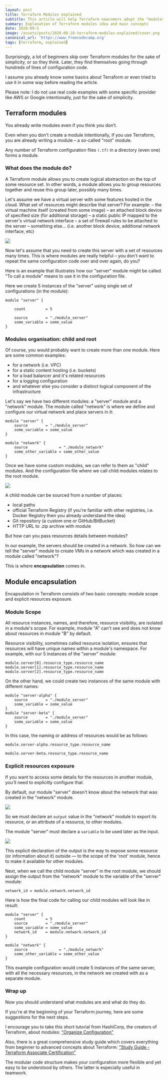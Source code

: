 ```yaml
---
layout: post
title: Terraform Modules explained
subtitle: This article will help Terraform newcomers adopt the "modules" concept easier
summary: Explanation of Terraform modules idea and main concepts
date: 2020-09-5
image: /assets/posts/2020-09-10-terraform-modules-explained/cover.png
canonical_url: 'https://www.freecodecamp.org'
tags: [terraform, explained]
---
```

Surprisingly, a lot of beginners skip over Terraform modules for the sake of simplicity, or so they think. Later, they find themselves going through hundreds of lines of configuration code.

I assume you already know some basics about Terraform or even tried to use it in some way before reading the article.

Please note: I do not use real code examples with some specific provider like AWS or Google intentionally, just for the sake of simplicity.

## Terraform modules
You already write modules even if you think you don’t.

Even when you don't create a module intentionally, if you use Terraform, you are already writing a module – a so-called "root" module.

Any number of Terraform configuration files `(.tf)` in a directory (even one) forms a module.

### What does the module do?
A Terraform module allows you to create logical abstraction on the top of some resource set. In other words, a module allows you to group resources together and reuse this group later, possibly many times.

Let's assume we have a virtual server with some features hosted in the cloud. What set of resources might describe that server? For example:
– the virtual machine itself (created from some image)
– an attached block device of specified size (for additional storage)
– a static public IP mapped to the server's virtual network interface
– a set of firewall rules to be attached to the server
– something else... (i.e. another block device, additional network interface, etc)

![](/assets/posts/2020-09-10-terraform-modules-explained/1.png)

Now let's assume that you need to create this server with a set of resources many times. This is where modules are really helpful – you don't want to repeat the same configuration code over and over again, do you?

Here is an example that illustrates how our "server" module might be called.
"To call a module" means to use it in the configuration file.

Here we create 5 instances of the "server" using single set of configurations (in the module):

```
module "server" {
    
    count         = 5
    
    source        = "./module_server"
    some_variable = some_value
}
```

### Modules organisation: child and root
Of course, you would probably want to create more than one module. Here are some common examples:
- for a network (i.e. VPC)
- for a static content hosting (i.e. buckets)
- for a load balancer and it's related resources
- for a logging configuration
- and whatever else you consider a distinct logical component of the infrastructure

Let's say we have two different modules: a "server" module and a "network" module. The module called "network" is where we define and configure our virtual network and place servers in it:

```
module "server" {
    source        = "./module_server"
    some_variable = some_value
}

module "network" {  
    source              = "./module_network"
    some_other_variable = some_other_value
}
```

Once we have some custom modules, we can refer to them as "child" modules. And the configuration file where we call child modules relates to the root module.

![](/assets/posts/2020-09-10-terraform-modules-explained/2.png)

A child module can be sourced from a number of places:

- local paths
- official Terraform Registry (if you're familiar with other registries, i.e. Docker Registry then you already understand the idea)
- Git repository (a custom one or GitHub/BitBucket)
- HTTP URL to .zip archive with module

But how can you pass resources details between modules?

In our example, the servers should be created in a network. So how can we tell the "server" module to create VMs in a network which was created in a module called "network"?

This is where **encapsulation** comes in.

## Module encapsulation
Encapsulation in Terraform consists of two basic concepts: module scope and explicit resources exposure.

### Module Scope
All resource instances, names, and therefore, resource visibility, are isolated in a module's scope. For example, module "A" can't see and does not know about resources in module "B" by default.

Resource visibility, sometimes called resource isolation, ensures that resources will have unique names within a module's namespace. For example, with our 5 instances of the "server" module:
```
module.server[0].resource_type.resource_name
module.server[1].resource_type.resource_name
module.server[2].resource_type.resource_name
```

On the other hand, we could create two instances of the same module with different names:
```
module "server-alpha" {    
    source        = "./module_server"
    some_variable = some_value
}
module "server-beta" {
    source        = "./module_server"
    some_variable = some_value
}
```

In this case, the naming or address of resources would be as follows:

```
module.server-alpha.resource_type.resource_name

module.server-beta.resource_type.resource_name
```

### Explicit resources exposure

If you want to access some details for the resources in another module, you'll need to explicitly configure that.

By default, our module "server" doesn't know about the network that was created in the "network" module.

![](/assets/posts/2020-09-10-terraform-modules-explained/3.png)

So we must declare an `output` value in the "network" module to export its resource, or an attribute of a resource, to other modules.

The module "server" must declare a `variable` to be used later as the input.

![](/assets/posts/2020-09-10-terraform-modules-explained/4.png)

This explicit declaration of the output is the way to expose some resource (or information about it) outside — to the scope of the 'root' module, hence to make it available for other modules.

Next, when we call the child module "server"  in the root module, we should assign the output from the "network" module to the variable of the "server" module:

```
network_id = module.network.network_id
```

Here is how the final code for calling our child modules will look like in result:

```
module "server" {
    count         = 5
    source        = "./module_server"
    some_variable = some_value
    network_id    = module.network.network_id
}

module "network" {  
    source              = "./module_network"
    some_other_variable = some_other_value
}
```

This example configuration would create 5 instances of the same server, with all the necessary resources, in the network we created with as a separate module.

### Wrap up
Now you should understand what modules are and what do they do.

If you're at the beginning of your Terraform journey, here are some suggestions for the next steps.

I encourage you to take this short tutorial from HashiCorp, the creators of Terraform, about modules:  ["Organize Configuration"](https://learn.hashicorp.com/collections/terraform/modules)

Also, there is a great comprehensive study guide which covers everything from beginner to advanced concepts about Terraform: ["Study Guide - Terraform Associate Certification"](https://learn.hashicorp.com/tutorials/terraform/associate-study?in=terraform/certification)

The modular code structure makes your configuration more flexible and yet easy to be understood by others. The latter is especially useful in teamwork.
